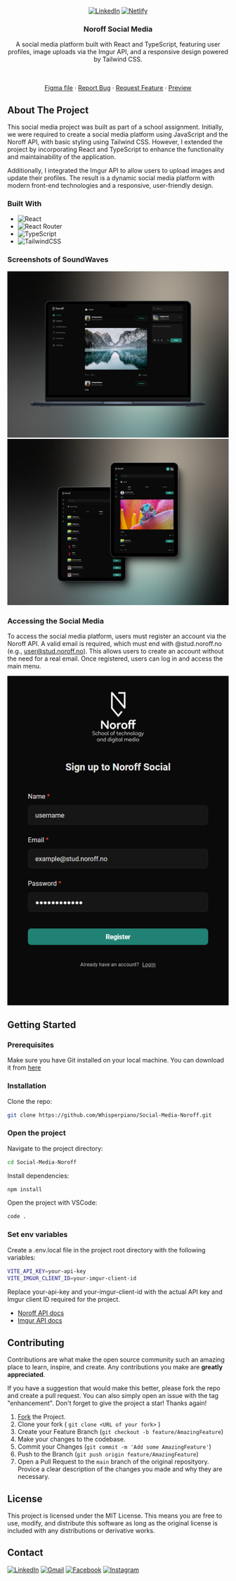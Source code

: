 <div align="center">
  
[![LinkedIn][linkedin-shield]](https://www.linkedin.com/in/jes%C3%BAs-alberola-herrero-896b61189/)
[![Netlify](https://img.shields.io/badge/netlify-%23000000.svg?style=for-the-badge&logo=netlify&logoColor=#00C7B7)](https://noroff-social.netlify.app)

</div>

<div align="center">
  <h3 align="center">Noroff Social Media</h3>
  A social media platform built with React and TypeScript, featuring user profiles, image uploads via the Imgur API, and a responsive design powered by Tailwind CSS.
  <p align="center">
    <br />
    <br />
    <a href="https://www.figma.com/design/1mL5eAayDS5pooVXyANE5j/CSS-frameworks-CA">Figma file</a>
    ·
    <a href="https://github.com/Whisperpiano/Social-Media-Noroff/issues">Report Bug</a>
    ·
    <a href="https://github.com/Whisperpiano/Social-Media-Noroff/issues">Request Feature</a>
    ·
    <a href="https://noroff-social.netlify.app">Preview</a>
  </p>
</div>

<!-- ABOUT THE PROJECT -->
## About The Project

This social media project was built as part of a school assignment. Initially, we were required to create a social media platform using JavaScript and the Noroff API, with basic styling using Tailwind CSS. However, I extended the project by incorporating React and TypeScript to enhance the functionality and maintainability of the application.

Additionally, I integrated the Imgur API to allow users to upload images and update their profiles. The result is a dynamic social media platform with modern front-end technologies and a responsive, user-friendly design.

### Built With

* ![React](https://img.shields.io/badge/react-%2320232a.svg?style=for-the-badge&logo=react&logoColor=%2361DAFB)
* ![React Router](https://img.shields.io/badge/React_Router-CA4245?style=for-the-badge&logo=react-router&logoColor=white)
* ![TypeScript](https://img.shields.io/badge/typescript-%23007ACC.svg?style=for-the-badge&logo=typescript&logoColor=white)
* ![TailwindCSS](https://img.shields.io/badge/tailwindcss-%2338B2AC.svg?style=for-the-badge&logo=tailwind-css&logoColor=white)


### Screenshots of SoundWaves

![Desktop screenshot](https://github.com/Whisperpiano/Social-Media-Noroff/blob/main/public/main_shoot.jpeg)
![Mobile schreenshots](https://github.com/Whisperpiano/Social-Media-Noroff/blob/main/public/secondary_shoot.jpeg)

### Accessing the Social Media

To access the social media platform, users must register an account via the Noroff API. A valid email is required, which must end with @stud.noroff.no (e.g., user@stud.noroff.no). This allows users to create an account without the need for a real email. Once registered, users can log in and access the main menu.

![image](https://github.com/Whisperpiano/Social-Media-Noroff/blob/main/public/register_example.png)


<!-- GETTING STARTED -->
## Getting Started

### Prerequisites

Make sure you have Git installed on your local machine. You can download it from [here](https://git-scm.com/downloads)

### Installation

Clone the repo:
   ```sh
   git clone https://github.com/Whisperpiano/Social-Media-Noroff.git
   ```
### Open the project

Navigate to the project directory:
   ```sh
   cd Social-Media-Noroff
   ```

Install dependencies:
   ```sh
   npm install
   ```

Open the project with VSCode:
   ```sh
   code .
   ```
### Set env variables
Create a .env.local file in the project root directory with the following variables:
  ```sh
  VITE_API_KEY=your-api-key  
  VITE_IMGUR_CLIENT_ID=your-imgur-client-id  
   ```

Replace your-api-key and your-imgur-client-id with the actual API key and Imgur client ID required for the project.

* [Noroff API docs](https://v2.api.noroff.dev/docs/static/index.html#/auth/post_auth_create_api_key)
* [Imgur API docs](https://apidocs.imgur.com/)


<!-- CONTRIBUTING -->
## Contributing

Contributions are what make the open source community such an amazing place to learn, inspire, and create. Any contributions you make are **greatly appreciated**.

If you have a suggestion that would make this better, please fork the repo and create a pull request. You can also simply open an issue with the tag "enhancement".
Don't forget to give the project a star! Thanks again!

1. [Fork](https://github.com/Whisperpiano/Social-Media-Noroff/fork) the Project.
2. Clone your fork ( `git clone <URL of your fork>` )
3. Create your Feature Branch (`git checkout -b feature/AmazingFeature`)
4. Make your changes to the codebase.
5. Commit your Changes (`git commit -m 'Add some AmazingFeature'`)
6. Push to the Branch (`git push origin feature/AmazingFeature`)
7. Open a Pull Request to the `main` branch of the original reposityory. Provice a clear description of the changes you made and why they are necessary.

<!-- LICENSE -->
## License

This project is licensed under the MIT License. This means you are free to use, modify, and distribute this software as long as the original license is included with any distributions or derivative works.

<!-- CONTACT -->
## Contact

[![LinkedIn](https://img.shields.io/badge/linkedin-%230077B5.svg?style=for-the-badge&logo=linkedin&logoColor=white)](https://www.linkedin.com/in/jes%C3%BAs-alberola-herrero-896b61189/) 
[![Gmail](https://img.shields.io/badge/Gmail-D14836?style=for-the-badge&logo=gmail&logoColor=white)](mailto:jesusalberola90@gmail.com) 
[![Facebook](https://img.shields.io/badge/Facebook-%231877F2.svg?style=for-the-badge&logo=Facebook&logoColor=white)](https://www.facebook.com/jesus.alberolaherrero/) 
[![Instagram](https://img.shields.io/badge/Instagram-%23E4405F.svg?style=for-the-badge&logo=Instagram&logoColor=white)](https://www.instagram.com/whispers_piano/)


<!-- MARKDOWN LINKS & IMAGES -->
<!-- https://www.markdownguide.org/basic-syntax/#reference-style-links -->
[contributors-shield]: https://img.shields.io/github/contributors/othneildrew/Best-README-Template.svg?style=for-the-badge
[contributors-url]: https://github.com/othneildrew/Best-README-Template/graphs/contributors
[forks-shield]: https://img.shields.io/github/forks/othneildrew/Best-README-Template.svg?style=for-the-badge
[forks-url]: https://github.com/othneildrew/Best-README-Template/network/members
[stars-shield]: https://img.shields.io/github/stars/othneildrew/Best-README-Template.svg?style=for-the-badge
[stars-url]: https://github.com/othneildrew/Best-README-Template/stargazers
[issues-shield]: https://img.shields.io/github/issues/othneildrew/Best-README-Template.svg?style=for-the-badge
[issues-url]: https://github.com/othneildrew/Best-README-Template/issues
[license-shield]: https://img.shields.io/github/license/othneildrew/Best-README-Template.svg?style=for-the-badge
[license-url]: https://github.com/othneildrew/Best-README-Template/blob/master/LICENSE.txt
[linkedin-shield]: https://img.shields.io/badge/-LinkedIn-black.svg?style=for-the-badge&logo=linkedin&colorB=555
[linkedin-url]: https://linkedin.com/in/othneildrew
[product-screenshot]: images/screenshot.png
[Next.js]: https://img.shields.io/badge/next.js-000000?style=for-the-badge&logo=nextdotjs&logoColor=white
[Next-url]: https://nextjs.org/
[React.js]: https://img.shields.io/badge/React-20232A?style=for-the-badge&logo=react&logoColor=61DAFB
[React-url]: https://reactjs.org/
[Vue.js]: https://img.shields.io/badge/Vue.js-35495E?style=for-the-badge&logo=vuedotjs&logoColor=4FC08D
[Vue-url]: https://vuejs.org/
[Angular.io]: https://img.shields.io/badge/Angular-DD0031?style=for-the-badge&logo=angular&logoColor=white
[Angular-url]: https://angular.io/
[Svelte.dev]: https://img.shields.io/badge/Svelte-4A4A55?style=for-the-badge&logo=svelte&logoColor=FF3E00
[Svelte-url]: https://svelte.dev/
[Laravel.com]: https://img.shields.io/badge/Laravel-FF2D20?style=for-the-badge&logo=laravel&logoColor=white
[Laravel-url]: https://laravel.com
[Bootstrap.com]: https://img.shields.io/badge/Bootstrap-563D7C?style=for-the-badge&logo=bootstrap&logoColor=white
[Bootstrap-url]: https://getbootstrap.com
[JQuery.com]: https://img.shields.io/badge/jQuery-0769AD?style=for-the-badge&logo=jquery&logoColor=white
[JQuery-url]: https://jquery.com 
